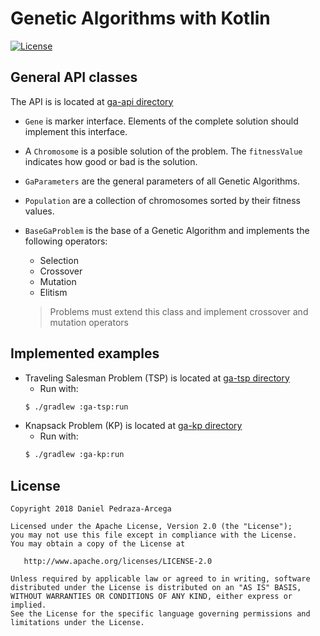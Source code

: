 Genetic Algorithms with Kotlin
==============================

[![License](https://img.shields.io/badge/licence-Apache_Licence_2.0-blue.svg)](https://www.apache.org/licenses/LICENSE-2.0.html)

General API classes
-------------------

The API is is located at [ga-api directory](ga-api)

* `Gene` is marker interface. Elements of the complete solution should implement this interface.
* A `Chromosome` is a posible solution of the problem. The `fitnessValue` indicates how good or bad is the solution.
* `GaParameters` are the general parameters of all Genetic Algorithms.
* `Population` are a collection of chromosomes sorted by their fitness values.
* `BaseGaProblem` is the base of a Genetic Algorithm and implements the following operators:
    - Selection
    - Crossover
    - Mutation
    - Elitism

    > Problems must extend this class and implement crossover and mutation operators

Implemented examples
--------------------

* Traveling Salesman Problem (TSP) is located at [ga-tsp directory](ga-tsp/README.md)
    - Run with:
    ```sh
    $ ./gradlew :ga-tsp:run
    ```
* Knapsack Problem (KP) is located at [ga-kp directory](ga-kp/README.md)
    - Run with:
    ```sh
    $ ./gradlew :ga-kp:run
    ```

License
-------

    Copyright 2018 Daniel Pedraza-Arcega

    Licensed under the Apache License, Version 2.0 (the "License");
    you may not use this file except in compliance with the License.
    You may obtain a copy of the License at

       http://www.apache.org/licenses/LICENSE-2.0

    Unless required by applicable law or agreed to in writing, software
    distributed under the License is distributed on an "AS IS" BASIS,
    WITHOUT WARRANTIES OR CONDITIONS OF ANY KIND, either express or implied.
    See the License for the specific language governing permissions and
    limitations under the License.
